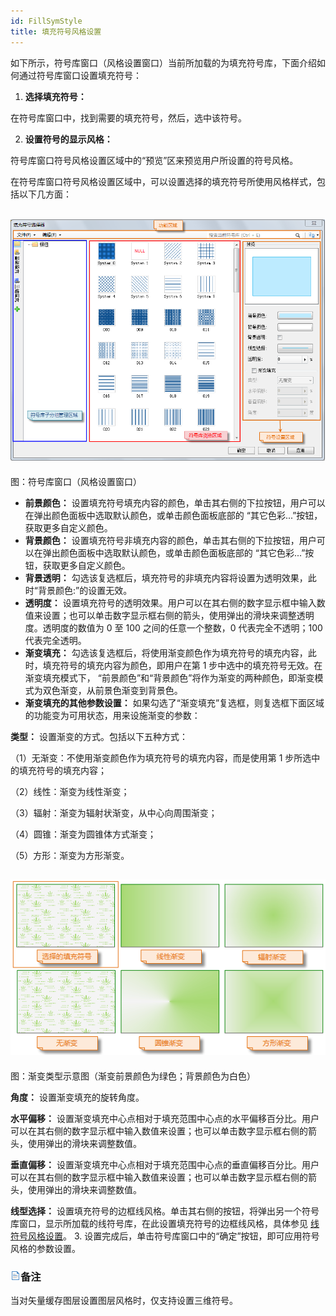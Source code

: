 ```yaml
---
id: FillSymStyle
title: 填充符号风格设置
---
```

如下所示，符号库窗口（风格设置窗口）当前所加载的为填充符号库，下面介绍如何通过符号库窗口设置填充符号：

  1. **选择填充符号：**

在符号库窗口中，找到需要的填充符号，然后，选中该符号。

  2. **设置符号的显示风格：**

符号库窗口符号风格设置区域中的“预览”区来预览用户所设置的符号风格。

在符号库窗口符号风格设置区域中，可以设置选择的填充符号所使用风格样式，包括以下几方面：

![](img/SymLibManagerUI.png)  
---  
图：符号库窗口（风格设置窗口）  
  * **前景颜色：** 设置填充符号填充内容的颜色，单击其右侧的下拉按钮，用户可以在弹出颜色面板中选取默认颜色，或单击颜色面板底部的 “其它色彩...”按钮，获取更多自定义颜色。
  * **背景颜色：** 设置填充符号非填充内容的颜色，单击其右侧的下拉按钮，用户可以在弹出颜色面板中选取默认颜色，或单击颜色面板底部的 “其它色彩...”按钮，获取更多自定义颜色。
  * **背景透明：** 勾选该复选框后，填充符号的非填充内容将设置为透明效果，此时“背景颜色:”的设置无效。
  * **透明度：** 设置填充符号的透明效果。用户可以在其右侧的数字显示框中输入数值来设置；也可以单击数字显示框右侧的箭头，使用弹出的滑块来调整透明度。透明度的数值为 0 至 100 之间的任意一个整数，0 代表完全不透明；100 代表完全透明。
  * **渐变填充：** 勾选该复选框后，将使用渐变颜色作为填充符号的填充内容，此时，填充符号的填充内容为颜色，即用户在第 1 步中选中的填充符号无效。在渐变填充模式下， “前景颜色”和“背景颜色”将作为渐变的两种颜色，即渐变模式为双色渐变，从前景色渐变到背景色。
  * **渐变填充的其他参数设置：** 如果勾选了“渐变填充”复选框，则复选框下面区域的功能变为可用状态，用来设施渐变的参数：

**类型：** 设置渐变的方式。包括以下五种方式：

（1）无渐变：不使用渐变颜色作为填充符号的填充内容，而是使用第 1 步所选中的填充符号的填充内容；

（2）线性：渐变为线性渐变；

（3）辐射：渐变为辐射状渐变，从中心向周围渐变；

（4）圆锥：渐变为圆锥体方式渐变；

（5）方形：渐变为方形渐变。

![](img/GraduatedMode.png)  
---  
图：渐变类型示意图（渐变前景颜色为绿色；背景颜色为白色）  
  
**角度：** 设置渐变填充的旋转角度。

**水平偏移：**
设置渐变填充中心点相对于填充范围中心点的水平偏移百分比。用户可以在其右侧的数字显示框中输入数值来设置；也可以单击数字显示框右侧的箭头，使用弹出的滑块来调整数值。

**垂直偏移：**
设置渐变填充中心点相对于填充范围中心点的垂直偏移百分比。用户可以在其右侧的数字显示框中输入数值来设置；也可以单击数字显示框右侧的箭头，使用弹出的滑块来调整数值。

**线型选择：** 设置填充符号的边框线风格。单击其右侧的按钮，将弹出另一个符号库窗口，显示所加载的线符号库，在此设置填充符号的边框线风格，具体参见 [线符号风格设置](LineSymStyle.htm)。
  3. 设置完成后，单击符号库窗口中的“确定”按钮，即可应用符号风格的参数设置。

### ![](../../img/read.gif)备注

当对矢量缓存图层设置图层风格时，仅支持设置三维符号。

